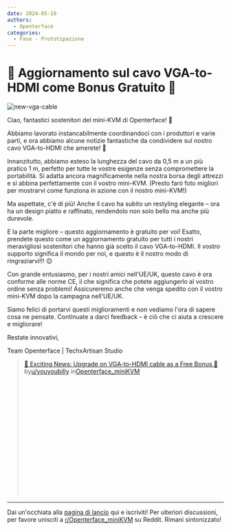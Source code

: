 ```yaml
---
date: 2024-05-10
authors:
  - Openterface
categories:
  - Fase - Prototipazione
---
```


# 🌟 Aggiornamento sul cavo VGA-to-HDMI come Bonus Gratuito 🌟

![new-vga-cable](https://pbs.twimg.com/media/GNQ4hA1bIAEsBHN?format=jpg&name=4096x4096)

Ciao, fantastici sostenitori del mini-KVM di Openterface! 🚀

Abbiamo lavorato instancabilmente coordinandoci con i produttori e varie parti, e ora abbiamo alcune notizie fantastiche da condividere sul nostro cavo VGA-to-HDMI che amerete! 🎉

Innanzitutto, abbiamo esteso la lunghezza del cavo da 0,5 m a un più pratico 1 m, perfetto per tutte le vostre esigenze senza compromettere la portabilità. Si adatta ancora magnificamente nella nostra borsa degli attrezzi e si abbina perfettamente con il vostro mini-KVM. (Presto farò foto migliori per mostrarvi come funziona in azione con il nostro mini-KVM!)

Ma aspettate, c'è di più! Anche il cavo ha subito un restyling elegante – ora ha un design piatto e raffinato, rendendolo non solo bello ma anche più durevole.

E la parte migliore – questo aggiornamento è gratuito per voi! Esatto, prendete questo come un aggiornamento gratuito per tutti i nostri meravigliosi sostenitori che hanno già scelto il cavo VGA-to-HDMI. Il vostro supporto significa il mondo per noi, e questo è il nostro modo di ringraziarvi!!! 😊

<!-- more -->

Con grande entusiasmo, per i nostri amici nell'UE/UK, questo cavo è ora conforme alle norme CE, il che significa che potete aggiungerlo al vostro ordine senza problemi! Assicureremo anche che venga spedito con il vostro mini-KVM dopo la campagna nell'UE/UK.

Siamo felici di portarvi questi miglioramenti e non vediamo l'ora di sapere cosa ne pensate. Continuate a darci feedback – è ciò che ci aiuta a crescere e migliorare!

Restate innovativi,

Team Openterface | TechxArtisan Studio


<blockquote class="reddit-embed-bq" style="height:316px" data-embed-height="316"><a href="https://www.reddit.com/r/Openterface_miniKVM/comments/1cp5v23/exciting_news_upgrade_on_vgatohdmi_cable_as_a/">🌟 Exciting News: Upgrade on VGA-to-HDMI cable as a Free Bonus 🌟</a><br> by<a href="https://www.reddit.com/user/youyoubilly/">u/youyoubilly</a> in<a href="https://www.reddit.com/r/Openterface_miniKVM/">Openterface_miniKVM</a></blockquote><script async="" src="https://embed.reddit.com/widgets.js" charset="UTF-8"></script>

--------

Dai un'occhiata alla [pagina di lancio](https://www.crowdsupply.com/techxartisan/openterface-mini-kvm) qui e iscriviti!
Per ulteriori discussioni, per favore unisciti a [r/Openterface_miniKVM](https://www.reddit.com/r/Openterface_miniKVM/) su Reddit. Rimani sintonizzato!

